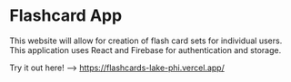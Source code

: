 # Flashcard App

This website will allow for creation of flash card sets for individual users. This application uses React and Firebase for authentication and storage.

Try it out here!
--> https://flashcards-lake-phi.vercel.app/
